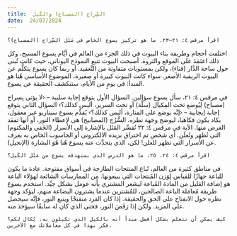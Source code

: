 ```yaml
---
title:  السِّراج (المصباح) والكَيل
date:  24/07/2024
---
```


`اقرأ مرقس ٤: ٢١–٢٣. ما هو تركيز يسوع الخاص في مَثَل السِّراج (المصباح)؟`

اختلفت أحجام وطريقة بناء البيوت في ذلك الجزء من العالم في أيَّام يسوع المسيح، وكل ذلك اعتَمَدَ على الموقع والثروة. أصبحت البيوت تتبع النموذج اليوناني، حيث كانت تُبنى حول ساحة الدَّار (فناء)، ولكن بمستويات متفاوتة من التَّعقيد. أو ربما كان يسوع يتكلَّم عن البيوت الريفية الأصغر. سواء كانت البيوت كبيرة أو صغيرة، الموضوع الأساسي هُنا هو المبدأ: في يومٍ من الأيام، ستنكشف الحقيقة عن يسوع.

في مرقس ٤: ٢١، سأل يسوع سؤالين. السؤال الأول يتوقع إجابة سلبية – ‹لا يؤتى بِسِراج (مصباح) لِيُوضع تحت المِكيال (سلَّة) أو تحت السرير، أليس كذلك؟› السؤال الثاني يتوقع إجابة إيجابية – ‹إنَّه يوضع على المنارة، أليس كذلك؟› يُقدِّم يسوع سيناريو غير معقول، يكاد يكون فكاهيا، ليوضح وجهة نظره. السُّرُج (المصابيح) هي لإعطاء النور، أو أنها تفقد الغرض منها. الآية في مرقس ٤: ٢٢ تُفسِّر المَثَل بالإشارة إلى الأسرار (الخَفي والمكتوم) التي تُظهَر وتُعلَن. أي شخص تم اختراق بريده الالكتروني أو الحاسوب الخاص به يعرف عن الأسرار التي تظهر للعلن! لكن، الذي يتحدَّث عنه يسوع هُنا هُوَ البشارة (الإنجيل).

`اقرأ مرقس ٤: ٢٤، ٢٥. ما هو الدرس الذي يستهدفه يسوع من مَثَل الكَيل؟`

في مناطق كثيرة من العالم، تُباع المنتجات الطازجة في أسواق مفتوحة. عادة ما يكون للباعة جهازًا للقياس لِوَزن المُنتجات التي يبيعونها. من الممارسات الشائعة لهؤلاء الباعة هو إضافة القليل من المادة المُباعة ليشعر المشتري بأنه عومل بشكل جيِّد. استخدم يسوع طريقة مُعامَلة الباعة الصالحين، للمُشترين عندما يشترون البضاعة منهم، ليؤكد وجهة نظره حول الانفتاح على الحق والحقيقة. إذا كان الفرد منفتحًا ويتبع النور، فإنَّه سيحصل على المزيد. ولكن إذا رَفَضَ النور، فحتى الذي كان له سابقًا سيؤخذ منه.

`كيف يمكن أن نتعلم بشكل أفضل مبدأ أنه بالكيل الذي تكيلون به، يُكال لكم؟ فكر بهذا في كل معاملاتك مع الآخرين.`